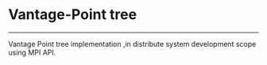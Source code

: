 # Vantage-Point tree
-------------------------------------------------------------------------------
Vantage Point tree implementation ,in distribute system development scope using MPI API.

